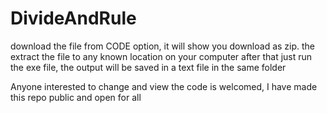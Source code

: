 # DivideAndRule
download the file from CODE option, it will show you download as zip.
the extract the file to any known location on your computer
after that just run the exe file, the output will be saved in a text file in the same folder

Anyone interested to change and view the code is welcomed, I have made this repo public and open for all
